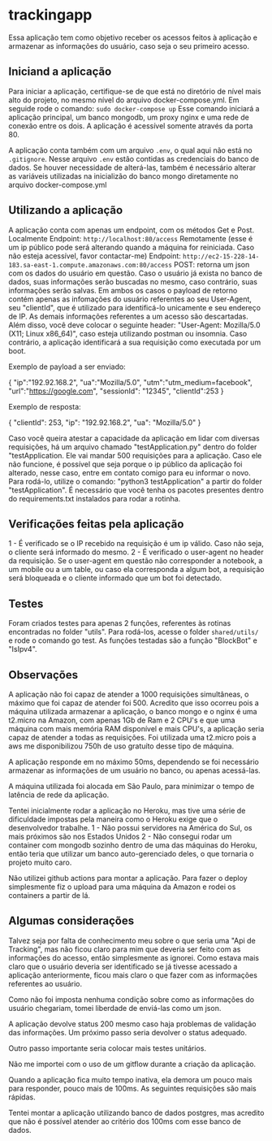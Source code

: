 # trackingapp

Essa aplicação tem como objetivo receber os acessos feitos à aplicação e armazenar as informações do usuário, caso seja o seu primeiro acesso.

## Iniciand a aplicação

Para iniciar a aplicação, certifique-se de que está no diretório de nível mais alto do projeto, no mesmo nível do arquivo
docker-compose.yml. Em seguide rode o comando:
`sudo docker-compose up`
Esse comando iniciará a aplicação principal, um banco mongodb, um proxy nginx e uma rede de conexão entre os dois. A aplicação é
acessível somente através da porta 80.

A aplicação conta também com um arquivo `.env`, o qual aqui não está no `.gitignore`. Nesse arquivo `.env` estão
contidas as credenciais do banco de dados. Se houver necessidade de alterá-las, também é necessário alterar as variáveis
utilizadas na inicializão do banco mongo diretamente no arquivo docker-compose.yml

## Utilizando a aplicação

A aplicação conta com apenas um endpoint, com os métodos Get e Post.
Localmente
Endpoint: `http://localhost:80/access`
Remotamente (esse é um ip público pode será alterando quando a máquina for reiniciada. Caso não esteja acessível, favor contactar-me)
Endpoint: `http://ec2-15-228-14-183.sa-east-1.compute.amazonaws.com:80/access`
POST: retorna um json com os dados do usuário em questão. Caso o usuário já exista no banco de dados, suas informações serão buscadas no mesmo,
caso contrário, suas informações serão salvas. Em ambos os casos o payload de retorno contém apenas as infomações do usuário referentes ao seu User-Agent,
seu "clientId", que é utilizado para identificá-lo unicamente e seu endereço de IP. As demais informações referentes a um acesso são descartadas.
Além disso, você deve colocar o seguinte header:
"User-Agent: Mozilla/5.0 (X11; Linux x86_64)", caso esteja utilizando postman ou insomnia. Caso contrário, a aplicação identificará a sua requisição como executada por um boot.

Exemplo de payload a ser enviado:

{
"ip":"192.92.168.2",
"ua":"Mozilla/5.0",
"utm":"utm_medium=facebook",
"url":"https://google.com",
"sessionId": "12345",
"clientId":253
}

Exemplo de resposta:

{
"clientId": 253,
"ip": "192.92.168.2",
"ua": "Mozilla/5.0"
}

Caso você queira atestar a capacidade da aplicação em lidar com diversas requisições, há um arquivo chamado "testApplication.py" dentro do folder "testApplication.
Ele vai mandar 500 requisições para a aplicação. Caso ele não funcione, é possível que seja porque o ip público da aplicação foi alterado, nesse caso, entre em contato comigo para eu informar o novo. Para rodá-lo, utilize o comando: "python3 testApplication" a partir do folder "testApplication". É necessário que você tenha
os pacotes presentes dentro do requirements.txt instalados para rodar a rotinha.

## Verificações feitas pela aplicação

1 - É verificado se o IP recebido na requisição é um ip válido. Caso não seja, o cliente será informado do mesmo.
2 - É verificado o user-agent no header da requisição. Se o user-agent em questão não corresponder a notebook, a um mobile ou a um table, ou caso ela corresponda a algum bot, a requisição será bloqueada e o cliente informado que um bot foi detectado.

## Testes

Foram criados testes para apenas 2 funções, referentes às rotinas encontradas no folder "utils". Para rodá-los, acesse o folder `shared/utils/` e rode o comando
go test. As funções testadas são a função "BlockBot" e "IsIpv4".

## Observações

A aplicação não foi capaz de atender a 1000 requisições simultâneas, o máximo que foi capaz de atender foi 500. Acredito que isso ocorreu pois a máquina utilizada armazenar a aplicação, o banco mongo e o nginx é uma t2.micro na Amazon, com apenas 1Gb de Ram e 2 CPU's e que uma máquina com mais memória RAM disponível e mais CPU's, a aplicação seria capaz de atender a todas as requisições. Foi utilizada uma t2.micro pois a aws me disponibilizou 750h de uso gratuíto desse tipo de máquina.

A aplicação responde em no máximo 50ms, dependendo se foi necessário armazenar as informações de um usuário no banco, ou apenas acessá-las.

A máquina utilizada foi alocada em São Paulo, para minimizar o tempo de latência de rede da aplicação.

Tentei inicialmente rodar a aplicação no Heroku, mas tive uma série de dificuldade impostas pela maneira como o Heroku exige que o desenvolvedor trabalhe.
1 - Não possui servidores na América do Sul, os mais próximos são nos Estados Unidos
2 - Não consegui rodar um container com mongodb sozinho dentro de uma das máquinas do Heroku, então teria que utilizar um banco auto-gerenciado deles, o que tornaria o projeto muito caro.

Não utilizei github actions para montar a aplicação. Para fazer o deploy simplesmente fiz o upload para uma máquina da Amazon e rodei os containers a partir de lá.

## Algumas considerações

Talvez seja por falta de conhecimento meu sobre o que seria uma "Api de Tracking", mas não ficou claro para mim que deveria ser feito com as informações do acesso, então simplesmente as ignorei. Como estava mais claro que o usuário deveria ser identificado se já tivesse acessado a aplicação anteriormente, ficou mais claro o que fazer com as informações referentes ao usuário.

Como não foi imposta nenhuma condição sobre como as informações do usuário chegariam, tomei liberdade de enviá-las como um json.

A aplicação devolve status 200 mesmo caso haja problemas de validação das informações. Um próximo passo seria devolver o status adequado.

Outro passo importante seria colocar mais testes unitários.

Não me importei com o uso de um gitflow durante a criação da aplicação.

Quando a aplicação fica muito tempo inativa, ela demora um pouco mais para responder, pouco mais de 100ms. As seguintes requisições são mais rápidas.

Tentei montar a aplicação utilizando banco de dados postgres, mas acredito que não é possível atender ao critério dos 100ms com esse banco de dados.
